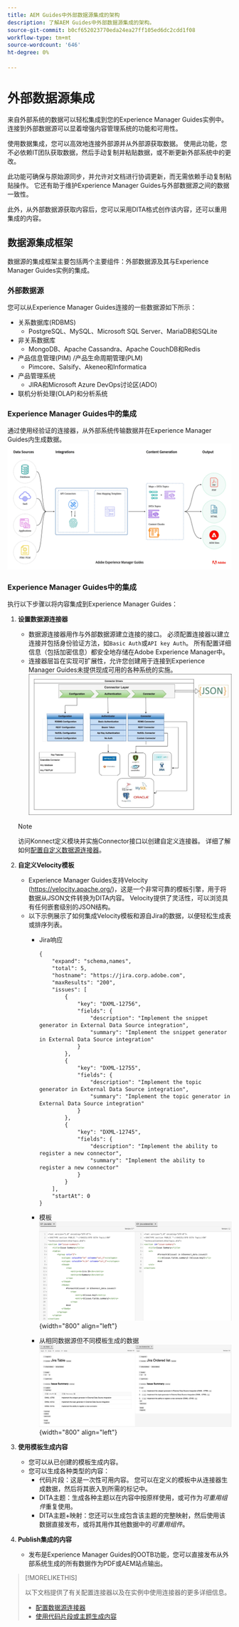 ```yaml
---
title: AEM Guides中外部数据源集成的架构
description: 了解AEM Guides中外部数据源集成的架构。
source-git-commit: b0cf652023770eda24ea27ff105ed6dc2cdd1f08
workflow-type: tm+mt
source-wordcount: '646'
ht-degree: 0%

---
```


# 外部数据源集成

来自外部系统的数据可以轻松集成到您的Experience Manager Guides实例中。 连接到外部数据源可以显着增强内容管理系统的功能和可用性。


使用数据集成，您可以高效地连接外部源并从外部源获取数据。 使用此功能，您不必依赖IT团队获取数据，然后手动复制并粘贴数据，或不断更新外部系统中的更改。

此功能可确保与原始源同步，并允许对文档进行协调更新，而无需依赖手动复制粘贴操作。 它还有助于维护Experience Manager Guides与外部数据源之间的数据一致性。

此外，从外部数据源获取内容后，您可以采用DITA格式创作该内容，还可以重用集成的内容。


## 数据源集成框架

数据源的集成框架主要包括两个主要组件：外部数据源及其与Experience Manager Guides实例的集成。

### 外部数据源

您可以从Experience Manager Guides连接的一些数据源如下所示：

- 关系数据库(RDBMS)
   - PostgreSQL、MySQL、Microsoft SQL Server、MariaDB和SQLite
- 非关系数据库
   - MongoDB、Apache Cassandra、Apache CouchDB和Redis
- 产品信息管理(PIM) /产品生命周期管理(PLM)
   - Pimcore、Salsify、Akeneo和Informatica
- 产品管理系统
   - JIRA和Microsoft Azure DevOps讨论区(ADO)
- 联机分析处理(OLAP)和分析系统

### Experience Manager Guides中的集成



通过使用经验证的连接器，从外部系统传输数据并在Experience Manager Guides内生成数据。
![架构](assets/konnect-architecture.png)


### Experience Manager Guides中的集成

执行以下步骤以将内容集成到Experience Manager Guides：

1. **设置数据源连接器**
   - 数据源连接器用作与外部数据源建立连接的接口。 必须配置连接器以建立连接并包括身份验证方法，如`Basic Auth`或`API key Auth`。 所有配置详细信息（包括加密信息）都安全地存储在Adobe Experience Manager中。
   - 连接器层旨在实现可扩展性，允许您创建用于连接到Experience Manager Guides未提供现成可用的各种系统的实施。
     ![连接器层](assets/data-source-connector-layer.jpg)
   >[!NOTE]
   >
   > 访问Konnect定义模块并实施Connector接口以创建自定义连接器。 详细了解如何[配置自定义数据源连接器](./conf-custom-data-source-connector.md)。

1. **自定义Velocity模板**

   - Experience Manager Guides支持Velocity (https://velocity.apache.org/)，这是一个非常可靠的模板引擎，用于将数据从JSON文件转换为DITA内容。 Velocity提供了灵活性，可以浏览具有任何嵌套级别的JSON结构。
   - 以下示例展示了如何集成Velocity模板和源自Jira的数据，以便轻松生成表或排序列表。
      - Jira响应

        ```
        {
            "expand": "schema,names",
            "total": 5,
            "hostname": "https://jira.corp.adobe.com",
            "maxResults": "200",
            "issues": [
                {
                    "key": "DXML-12756",
                    "fields": {
                        "description": "Implement the snippet generator in External Data Source integration",
                        "summary": "Implement the snippet generator in External Data Source integration"
                    }
                },
                {
                    "key": "DXML-12755",
                    "fields": {
                        "description": "Implement the topic generator in External Data Source integration",
                        "summary": "Implement the topic generator in External Data Source integration"
                    }
                },
                {
                    "key": "DXML-12745",
                    "fields": {
                        "description": "Implement the ability to register a new connector",
                        "summary": "Implement the ability to register a new connector"
                    }
                }
            ],
            "startAt": 0
        }
        ```

      - 模板
        ![模板引擎](assets/data-source-TemplatingEngine.png){width="800" align="left"}
      - 从相同数据源但不同模板生成的数据
        ![已生成数据](assets/data-source-templates-topics.png){width="800" align="left"}

1. **使用模板生成内容**
   - 您可以从已创建的模板生成内容。
   - 您可以生成各种类型的内容：
      - 代码片段：这是一次性可用内容。 您可以在定义的模板中从连接器生成数据，然后将其嵌入到所需的标记中。
      - DITA主题：生成各种主题以在内容中按原样使用，或可作为&#x200B;*可重用组件*&#x200B;重复使用。
      - DITA主题+映射：您还可以生成包含该主题的完整映射，然后使用该数据直接发布，或将其用作其他数据中的&#x200B;*可重用组件*。


1. **Publish集成的内容**
   - 发布是Experience Manager Guides的OOTB功能，您可以直接发布从外部系统生成的所有数据作为PDF或AEM站点输出。

>[!MORELIKETHIS]
>
> 以下文档提供了有关配置连接器以及在实例中使用连接器的更多详细信息。
> - [配置数据源连接器](../../../install-guide/conf-data-source-connector-tools.md)
> - [使用代码片段或主题生成内容](../../../user-guide/web-editor-content-snippet.md)